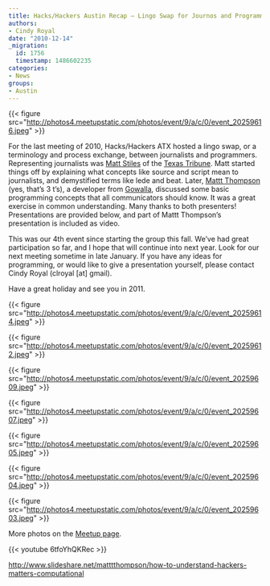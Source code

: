 ```yaml
---
title: Hacks/Hackers Austin Recap – Lingo Swap for Journos and Programmers
authors:
- Cindy Royal
date: "2010-12-14"
_migration:
  id: 1756
  timestamp: 1486602235
categories:
- News
groups:
- Austin
---
```


{{< figure src="http://photos4.meetupstatic.com/photos/event/9/a/c/0/event_20259616.jpeg" >}}

For the last meeting of 2010, Hacks/Hackers ATX hosted a lingo swap, or a terminology and process exchange, between journalists and programmers. Representing journalists was [Matt Stiles][1] of the [Texas Tribune][2]. Matt started things off by explaining what concepts like source and script mean to journalists, and demystified terms like lede and beat. Later, [Mattt Thompson][3] (yes, that&#8217;s 3 t&#8217;s), a developer from [Gowalla][4], discussed some basic programming concepts that all communicators should know. It was a great exercise in common understanding. Many thanks to both presenters! Presentations are provided below, and part of Mattt Thompson&#8217;s presentation is included as video.

This was our 4th event since starting the group this fall. We&#8217;ve had great participation so far, and I hope that will continue into next year. Look for our next meeting sometime in late January. If you have any ideas for programming, or would like to give a presentation yourself, please contact Cindy Royal (clroyal [at] gmail).

Have a great holiday and see you in 2011.

{{< figure src="http://photos4.meetupstatic.com/photos/event/9/a/c/0/event_20259614.jpeg" >}}

{{< figure src="http://photos4.meetupstatic.com/photos/event/9/a/c/0/event_20259612.jpeg" >}}

{{< figure src="http://photos4.meetupstatic.com/photos/event/9/a/c/0/event_20259609.jpeg" >}}

{{< figure src="http://photos4.meetupstatic.com/photos/event/9/a/c/0/event_20259607.jpeg" >}}

{{< figure src="http://photos4.meetupstatic.com/photos/event/9/a/c/0/event_20259605.jpeg" >}}

{{< figure src="http://photos4.meetupstatic.com/photos/event/9/a/c/0/event_20259604.jpeg" >}}

{{< figure src="http://photos4.meetupstatic.com/photos/event/9/a/c/0/event_20259603.jpeg" >}}

More photos on the [Meetup page][5].

{{< youtube 6tfoYhQKRec >}}

http://www.slideshare.net/matttthompson/how-to-understand-hackers-matters-computational

 [1]: http://twitter.com/matt_stiles
 [2]: http://texastribune.org
 [3]: http://twitter.com/mattt
 [4]: http://gowalla.com
 [5]: http://meetupaustin.hackshackers.com/calendar/15526184/